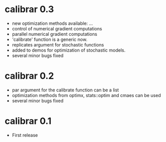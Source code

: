 # calibrar 0.3
* new optimization methods available: ...
* control of numerical gradient computations
* parallel numerical gradient computations 
* 'calibrate' function is a generic now.
* replicates argument for stochastic functions 
* added to demos for optimization of stochastic models.
* several minor bugs fixed

# calibrar 0.2
* par argument for the calibrate function can be a list
* optimization methods from optimx, stats::optim and cmaes can be used
* several minor bugs fixed

# calibrar 0.1
* First release
